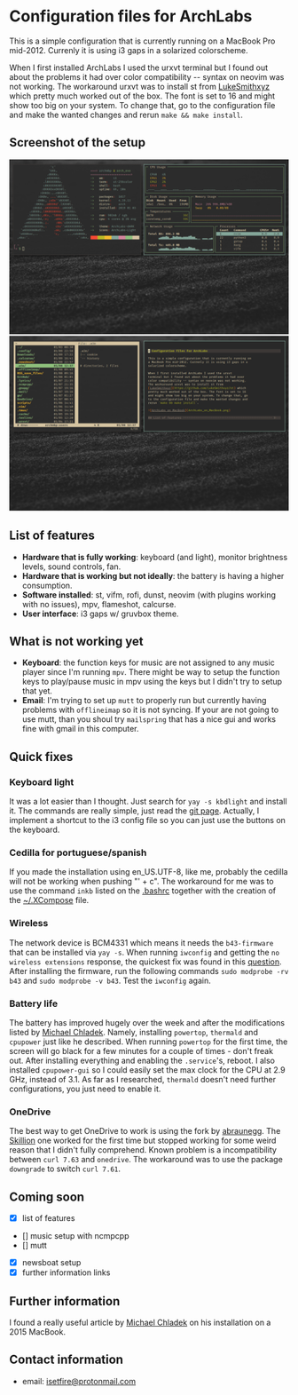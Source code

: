 # Configuration files for ArchLabs

This is a simple configuration that is currently running on
a MacBook Pro mid-2012. Currenly it is using i3 gaps in a
solarized colorscheme.

When I first installed ArchLabs I used the urxvt
terminal but I found out about the problems it had over
color compatibility -- syntax on neovim was not working.
The workaround urxvt was to install st from
[LukeSmithxyz](https://github.com/LukeSmithxyz/st) which
pretty much worked out of the box. The font is set to 16
and might show too big on your system. To change that, go
to the configuration file and make the wanted changes and
rerun `make && make install`.

## Screenshot of the setup
![ArchLabs_on_MacBook](ArchLabs_on_MacBook.png)
![Vifm and Neovim](vifm_ArchLabs_on_MacBook.png)
## List of features

- **Hardware that is fully working**: keyboard (and light),
    monitor brightness levels, sound controls, fan.
- **Hardware that is working but not ideally**: the battery
    is having a higher consumption.
- **Software installed**: st, vifm, rofi, dunst, neovim
    (with plugins working with no issues), mpv, flameshot,
    calcurse.
- **User interface**: i3 gaps w/ gruvbox theme.

## What is not working yet

- **Keyboard**: the function keys for music are not assigned
    to any music player since I'm running `mpv`. There might be
    way to setup the function keys to play/pause music in mpv
    using the keys but I didn't try to setup that yet.
- **Email**: I'm trying to set up `mutt` to properly run but
    currently having problems with `offlineimap` so it is
    not syncing. If your are not going to use mutt, than you
    shoul try `mailspring` that has a nice gui and works
    fine with gmail in this computer.
    
## Quick fixes

### Keyboard light

It was a lot easier than I thought. Just search for `yay -s
kbdlight` and install it. The commands are really simple,
just read the [git page](https://github.com/WhyNotHugo/kbdlight).
Actually, I implement a shortcut to the i3 config file so
you can just use the buttons on the keyboard.

### Cedilla for portuguese/spanish

If you made the installation using en_US.UTF-8, like me,
probably the cedilla will not be working when pushing "' + c".
The workaround for me was to use the command `inkb` listed on the 
[.bashrc](https://github.com/isetfiretotherain/ArchLabs_on_MacBook/blob/master/dotfiles/.bashrc) 
together with the creation of the [~/.XCompose](https://github.com/isetfiretotherain/ArchLabs_on_MacBook/blob/master/dotfiles/.XCompose) file.

### Wireless

The network device is BCM4331 which means it needs the
`b43-firmware` that can be installed via `yay -s`. When
running `iwconfig` and getting the `no wireless extensions`
response, the quickest fix was found in this [question](https://askubuntu.com/questions/470153/no-wireless-when-install-14-04-on-macbook-pro).
After installing the firmware, run the following commands
`sudo modprobe -rv b43` and `sudo modprobe -v b43`. Test the
`iwconfig` again.

### Battery life

The battery has improved hugely over the week and after the
modifications listed by [Michael Chladek](https://mchladek.me/post/arch-mbp/).
Namely, installing `powertop`, `thermald` and `cpupower`
just like he described. When running `powertop` for the
first time, the screen will go black for a few minutes for a
couple of times - don't freak out. After installing
everything and enabling the `.service`'s, reboot. I also
installed `cpupower-gui` so I could easily set the max
clock for the CPU at 2.9 GHz, instead of 3.1. As far as I
researched, `thermald` doesn't need further configurations,
you just need to enable it.

### OneDrive

The best way to get OneDrive to work is using the fork by
[abraunegg](https://github.com/abraunegg/onedrive). The
[Skillion](https://github.com/skilion/onedrive) one worked
for the first time but stopped working for some weird reason
that I didn't fully comprehend. Known problem is a
incompatibility between `curl 7.63` and `onedrive`.
The workaround was to use the package `downgrade` to switch
`curl 7.61`. 

## Coming soon

- [x] list of features
- [] music setup with ncmpcpp
- [] mutt
- [x] newsboat setup
- [x] further information links

## Further information

I found a really useful article by [Michael Chladek](https://mchladek.me/post/arch-mbp/)
on his installation on a 2015 MacBook. 

## Contact information

- email: isetfire@protonmail.com
